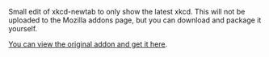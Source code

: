 Small edit of xkcd-newtab to only show the latest xkcd. This will not be uploaded to the Mozilla addons page, but you can download and package it yourself.

[You can view the original addon and get it here](https://addons.mozilla.org/en-US/firefox/addon/xkcd-newtab/).
